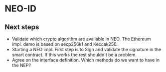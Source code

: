 # NEO-ID

## Next steps

- Validate which crypto algorithm are available in NEO. The Ethereum impl. demo is based on secp256k1 and Keccak256.
- Starting a NEO impl. First step is to Sign and validate the signature in the smart contract. If this works the rest shouldn't be a problem.
- Agree on the interface definition. Which methods do we want to have in the NEP?
